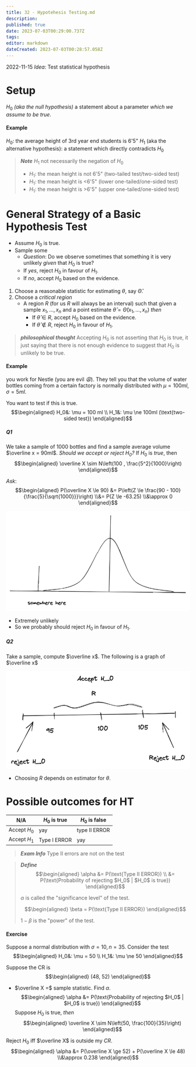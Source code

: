 ```yaml
---
title: 32 - Hypotehesis Testing.md
description: 
published: true
date: 2023-07-03T00:29:00.737Z
tags: 
editor: markdown
dateCreated: 2023-07-03T00:28:57.058Z
---
```


2022-11-15
*Idea*: Test statistical hypothesis

# Setup
$H_0$ *(aka the null hypothesis)* a statement about a parameter *which we assume to be true*.

#### Example
$H_0$: the average height of 3rd year end students is 6'5"
$H_1$ (aka the alternative hypothesis): a statement which directly contradicts $H_0$
> ***Note***
> $H_1$ not necessarily the negation of $H_0$
> - $H_1$: the mean height is not 6'5" (two-tailed test/two-sided test)
> - $H_1$: the mean height is <6'5" (lower one-tailed/one-sided test)
> - $H_1$: the mean height is >6'5" (upper one-tailed/one-sided test)

# General Strategy of a Basic Hypothesis Test
- Assume $H_0$ is true.
- Sample some 
    - *Question*: Do we observe sometimes that something it is very unlikely *given* that $H_0$ is true?
    - If *yes*, reject $H_0$ in favour of $H_1$.
    - If *no*, accept $H_0$ based on the evidence.

1. Choose a reasonable statistic for estimating $\theta$, say $\hat \Theta$.
2. Choose a *critical region*
    - A region $R$ (for us $R$ will always be an interval) such that given a sample $x_1, \dots, x_n$ and a point estimate $\hat \theta = \hat \Theta(x_1, \dots, x_n)$ *then*
        - If $\hat \theta \in R$, accept $H_0$ based on the evidence.
        - If $\hat \theta \notin R$, reject $H_0$ in favour of $H_1$.

> ***philosophical thought***
> Accepting $H_0$ is not asserting that $H_0$ is true, it just saying that there is not enough evidence to suggest that $H_0$ is unlikely to be true.

#### Example
you work for Nestle (you are evil *😩*). They tell you that the volume of water bottles coming from a certain factory is normally distributed with $\mu = 100ml$, $\sigma = 5ml$.

You want to test if this is true.
$$\begin{aligned}
    H_0&: \mu = 100 ml \\
    H_1&: \mu \ne 100ml (\text{two-sided test})
\end{aligned}$$

##### Q1
We take a sample of 1000 bottles and find a sample average volume $\overline x = 90ml$. *Should we accept or reject $H_0$?*
If $H_0$ is *true*, then
$$\begin{aligned}
    \overline X \sim N\left(100 , \frac{5^2}{1000}\right)
\end{aligned}$$

*Ask*:
$$\begin{aligned}
    P(\overline X \le 90)
    &=
        P\left(Z \le \frac{90 - 100}{\frac{5}{\sqrt{1000}}}\right)
    \\&=
        P(Z \le -63.25)
    \\&\approx
        0
\end{aligned}$$

![](/images/20230702003924.png)
- Extremely unlikely
- So we probably should reject $H_0$ in favour of $H_1$.

##### Q2
Take a sample, compute $\overline x$. The following is a graph of $\overline x$

![](/images/20230702003951.png)
- Choosing $R$ depends on estimator for $\theta$.

# Possible outcomes for HT
| N/A          | $H_0$ is true | $H_0$ is false |
| ------------ | ------------- | -------------- |
| Accept $H_0$ | yay           | type II ERROR  | 
| Accept $H_1$ | Type I ERROR  | yay            |

> ***Exam Info***
> Type II errors are not on the test

> ***Define***
> $$\begin{aligned}
>     \alpha &= P(\text{Type II ERROR}) \\
>     &= P(\text{Probability of rejecting $H_0$ | $H_0$ is true})
> \end{aligned}$$
> 
> $\alpha$ is called the "significance level" of the test.
> 
> $$\begin{aligned}
>     \beta = P(\text{Type II ERROR})
> \end{aligned}$$
> 
> $1 - \beta$ is the "power" of the test.

#### Exercise
Suppose a normal distribution with $\sigma = 10, n = 35$.
Consider the test
$$\begin{aligned}
    H_0&: \mu = 50 \\
    H_1&: \mu \ne 50
\end{aligned}$$

Suppose the CR is
$$\begin{aligned}
    (48, 52)
\end{aligned}$$
- $\overline X =$ sample statistic.
Find $\alpha$.
$$\begin{aligned}
    \alpha &= P(\text{Probability of rejecting $H_0$ | $H_0$ is true})
\end{aligned}$$
Suppose $H_0$ is true, *then*
$$\begin{aligned}
    \overline X \sim N\left(50, \frac{100}{35}\right)
\end{aligned}$$

Reject $H_0$ iff $\overline X$ is outside my $CR$.
$$\begin{aligned}
    \alpha &= P(\overline X \ge 52) + P(\overline X \le 48)
    \\&\approx 0.238
\end{aligned}$$
